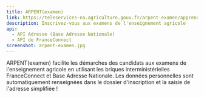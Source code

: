 ```yaml
---
title: ARPENT(examen)
link: https://teleservices-ea.agriculture.gouv.fr/arpent-examen/apprenant
description: Inscrivez-vous aux examens de l'enseignement agricole
api:
  - API Adresse (Base Adresse Nationale)
  - API de FranceConnect
screenshot: arpent-examen.jpg
---
```


ARPENT(examen) facilite les démarches des candidats aux examens de l'enseignement agricole en utilisant les briques interministérielles FranceConnect et Base Adresse Nationale. Les données personnelles sont automatiquement renseignées dans le dossier d'inscription et la saisie de l'adresse simplifiée !
